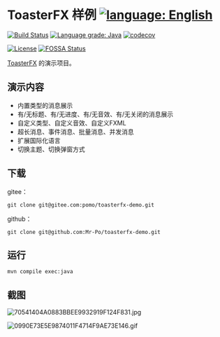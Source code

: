 # ToasterFX 样例 [![language: English](https://img.shields.io/badge/-English-blue?style=social&logo=markdown)](README_en.md)

[![Build Status](https://travis-ci.com/Mr-Po/toasterfx-demo.svg?branch=java11)](https://travis-ci.com/Mr-Po/toasterfx-demo)
[![Language grade: Java](https://img.shields.io/lgtm/grade/java/github/Mr-Po/toasterfx-demo?logo=lgtm&logoWidth=18)](https://lgtm.com/projects/g/Mr-Po/toasterfx-demo/context:java)
[![codecov](https://codecov.io/gh/Mr-Po/toasterfx-demo/branch/java11/graph/badge.svg)](https://codecov.io/gh/Mr-Po/toasterfx-demo)

[![License](https://img.shields.io/github/license/Mr-Po/toasterfx-demo?color=blue)](LICENSE)
[![FOSSA Status](https://app.fossa.com/api/projects/git%2Bgithub.com%2FMr-Po%2Ftoasterfx-demo.svg?type=shield)](https://app.fossa.com/projects/git%2Bgithub.com%2FMr-Po%2Ftoasterfx-demo?ref=badge_shield)

[ToasterFX](../../../toasterfx) 的演示项目。

## 演示内容

* 内置类型的消息展示
* 有/无标题、有/无进度、有/无音效、有/无关闭的消息展示
* 自定义类型、自定义音效、自定义FXML
* 超长消息、事件消息、批量消息、并发消息
* 扩展国际化语言
* 切换主题、切换弹窗方式

## 下载

gitee：
```
git clone git@gitee.com:pomo/toasterfx-demo.git
```

github：
```
git clone git@github.com:Mr-Po/toasterfx-demo.git
```

## 运行

```
mvn compile exec:java
```

## 截图

![70541404A0883BBEE9932919F124F831.jpg](https://i.loli.net/2020/10/03/kZjaoximKg3pl48.jpg)

![0990E73E5E9874011F4714F9AE73E146.gif](https://i.loli.net/2020/09/28/RPShGny2mKedi5r.gif)